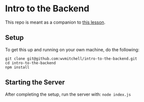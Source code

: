 # Intro to the Backend

This repo is meant as a companion to [this
lesson](https://frontend.turing.io/lessons/module-2/intro-to-the-backend.html).

## Setup

To get this up and running on your own machine, do the following:

`git clone git@github.com:wvmitchell/intro-to-the-backend.git`  
`cd intro-to-the-backend`  
`npm install`  

## Starting the Server

After completing the setup, run the server with:
`node index.js`
